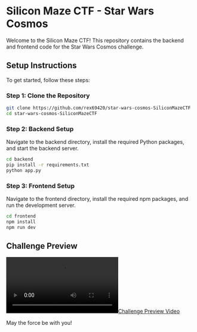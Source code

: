 # Silicon Maze CTF - Star Wars Cosmos

Welcome to the Silicon Maze CTF! This repository contains the backend and frontend code for the Star Wars Cosmos challenge.

## Setup Instructions

To get started, follow these steps:

### Step 1: Clone the Repository

```bash
git clone https://github.com/rex69420/star-wars-cosmos-SiliconMazeCTF
cd star-wars-cosmos-SiliconMazeCTF
```

### Step 2: Backend Setup

Navigate to the backend directory, install the required Python packages, and start the backend server.

```bash
cd backend
pip install -r requirements.txt
python app.py
```

### Step 3: Frontend Setup

Navigate to the frontend directory, install the required npm packages, and run the development server.

```bash
cd frontend
npm install
npm run dev
```

## Challenge Preview
[![Challenge Preview Video](https://cdn.discordapp.com/attachments/1042632980537016411/1140254845580873780/preview.mp4)](https://cdn.discordapp.com/attachments/1042632980537016411/1140254845580873780/preview.mp4)

May the force be with you!